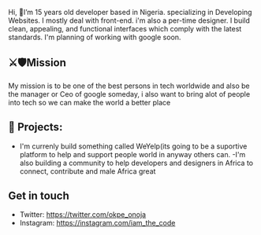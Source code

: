 
Hi, 👋I’m 15 years old developer based in Nigeria. specializing in Developing Websites. I mostly deal with front-end. i'm also a per-time designer. I build clean, appealing, and functional interfaces which comply with the latest standards. I'm planning of working with google soon.
## ⚔️🛡Mission
My mission is to be one of the best persons in tech worldwide and also be the manager or Ceo of google someday, i also want to bring alot of people into tech so we can make the world a better place 

## 🌱 Projects: 
- I'm currenly build something called WeYelp(its going to be a suportive platform to help and support people world in anyway others can.
-I'm also building a community to help developers and designers in Africa to connect, contribute and male Africa great

## Get in touch
- Twitter: https://twitter.com/okpe_onoja
- Instagram: https://instagram.com/iam_the_code
